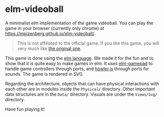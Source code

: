 # elm-videoball

A minimalist elm implementation of the game videoball.
You can play the game in your browser (currently only chrome) at
https://mpizenberg.github.io/elm-videoball/.

> This is not affiliated to the official game.
> If you like this game, you will very much like [the original one][videoball].

This game is done using the [elm language][elm].
We made it for the fun and to show that it is quite easy to make games in elm.
It uses [elm-gamepad][elm-gamepad] to handle game controllers through ports,
and [howler.js][howler] through ports for sounds.
The game is rendered in SVG.

Regarding the architecture,
objects that can have physical interactions with each other are
in modules inside the `Physical/` directory.
Other important data structures are in the `Data/` directory.
Visuals are under the `Views/Svg/` directory.

Have fun playing it!

[videoball]: http://videoball.net/
[elm]: http://elm-lang.org/
[elm-gamepad]: https://github.com/xarvh/elm-gamepad
[howler]: https://howlerjs.com/
